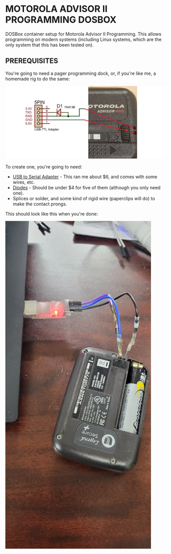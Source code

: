# MOTOROLA ADVISOR II PROGRAMMING DOSBOX

DOSBox container setup for Motorola Advisor II Programming. This allows programming on modern systems (including Linux systems, which are the only system that this has been tested on).

## PREREQUISITES

You're going to need a pager programming dock, or, if you're like me, a homemade rig to do the same:

![Homemade programming rig](Alpha-Pager-Programming-Pinout.png)

To create one, you're going to need:

* [USB to Serial Adapter](https://amzn.to/3JXrHU8) - This ran me about $6, and comes with some wires, etc.
* [Diodes](https://amzn.to/3vy7uyX) - Should be under $4 for five of them (although you only need one).
* Splices or solder, and some kind of rigid wire (paperclips will do) to make the contact prongs.

This should look like this when you're done:

![Adapter](adapter.jpg)

